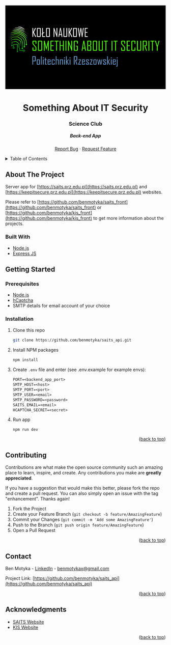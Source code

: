 <a name="readme-top"></a>

<br />
<div align="center">
  <a href="https://github.com/benmotyka/saits_api">
    <img src="readme/banner.png" alt="Banner">
  </a>
  <h1 align="center">Something About IT Security</h1>
  <h3 align="center">Science Club</h3>
  <h5 align="center">Back-end App</h5>
  <p align="center">
    <a href="https://github.com/benmotyka/saits_api/issues">Report Bug</a>
    ·
    <a href="https://github.com/benmotyka/saits_api/issues">Request Feature</a>
  </p>
</div>

<!-- TABLE OF CONTENTS -->
<details>
  <summary>Table of Contents</summary>
  <ol>
    <li>
      <a href="#about-the-project">About The Project</a>
      <ul>
        <li><a href="#built-with">Built With</a></li>
      </ul>
    </li>
    <li>
      <a href="#getting-started">Getting Started</a>
      <ul>
        <li><a href="#prerequisites">Prerequisites</a></li>
        <li><a href="#installation">Installation</a></li>
      </ul>
    </li>
    <li><a href="#contributing">Contributing</a></li>
    <li><a href="#contact">Contact</a></li>
    <li><a href="#acknowledgments">Acknowledgments</a></li>
  </ol>
</details>

<!-- ABOUT THE PROJECT -->

## About The Project

Server app for [https://saits.prz.edu.pl](https://saits.prz.edu.pl) and [https://keepitsecure.prz.edu.pl](https://keepitsecure.prz.edu.pl) websites. 

Please refer to [https://github.com/benmotyka/saits_front](https://github.com/benmotyka/saits_front) or [https://github.com/benmotyka/kis_front](https://github.com/benmotyka/kis_front) to get more information about the projects.

### Built With

* [Node.js](https://nodejs.org/)
* [Express JS](https://expressjs.com/)

<!-- GETTING STARTED -->

## Getting Started

### Prerequisites

- [Node.js](https://nodejs.org/en/download/)
- [hCaptcha](https://www.hcaptcha.com/)
- SMTP details for email account of your choice

### Installation

1. Clone this repo
   ```sh
   git clone https://github.com/benmotyka/saits_api.git
   ```
2. Install NPM packages
   ```sh
   npm install
   ```
3. Create `.env` file and enter (see .env.example for example envs):
   ```
   PORT=<backend_app_port>
   SMTP_HOST=<host>
   SMTP_PORT=<port>
   SMTP_USER=<email>
   SMTP_PASSWORD=<password>
   SAITS_EMAIL=<email>
   HCAPTCHA_SECRET=<secret> 
   ```
4. Run app
   ```sh
   npm run dev
   ```
<p align="right">(<a href="#readme-top">back to top</a>)</p>

<!-- CONTRIBUTING -->

## Contributing

Contributions are what make the open source community such an amazing place to learn, inspire, and create. Any contributions you make are **greatly appreciated**.

If you have a suggestion that would make this better, please fork the repo and create a pull request. You can also simply open an issue with the tag "enhancement".
Thanks again!

1. Fork the Project
2. Create your Feature Branch (`git checkout -b feature/AmazingFeature`)
3. Commit your Changes (`git commit -m 'Add some AmazingFeature'`)
4. Push to the Branch (`git push origin feature/AmazingFeature`)
5. Open a Pull Request

<p align="right">(<a href="#readme-top">back to top</a>)</p>

## Contact

Ben Motyka - [LinkedIn](https://www.linkedin.com/in/ben-motyka-97a729240/) - benmotykax@gmail.com

Project Link: [https://github.com/benmotyka/saits_api](https://github.com/benmotyka/saits_api)

<p align="right">(<a href="#readme-top">back to top</a>)</p>

## Acknowledgments

* [SAITS Website](https://github.com/benmotyka/saits_front)
* [KIS Website](https://github.com/benmotyka/kis_front)

<p align="right">(<a href="#readme-top">back to top</a>)</p>